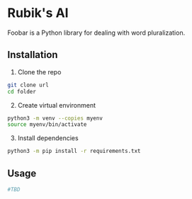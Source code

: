 # Rubik's AI

Foobar is a Python library for dealing with word pluralization.

## Installation

1. Clone the repo

```bash
git clone url
cd folder
```

2. Create virtual environment

```bash
python3 -m venv --copies myenv
source myenv/bin/activate
```

3. Install dependencies
```bash
python3 -m pip install -r requirements.txt
```

## Usage

```python
#TBD
```